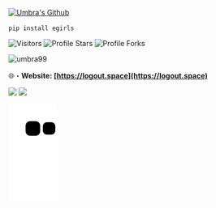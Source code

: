 <a href="https://logout.space" target="_blank"> <img src="https://cdn.discordapp.com/attachments/855072998796296212/970318045094510612/Umbra_Github.png" alt="Umbra's Github"/></a>
```sh-session
pip install egirls
```

<img src="https://komarev.com/ghpvc/?username=umbra999&label=Profile%20Views&color=008042&style=flat&label=Visitors" alt="Visitors"></a>
<img src="https://img.shields.io/badge/dynamic/json?&label=Total%20Stars&color=008042&style=flat&style=for-the-badge&query=%24.stars&url=https://api.github-star-counter.workers.dev/user/Umbra999" alt="Profile Stars"></a>
<img src="https://img.shields.io/badge/dynamic/json?&label=Total%20Forks&color=008042&style=flat&style=for-the-badge&query=%24.forks&url=https://api.github-star-counter.workers.dev/user/Umbra999" alt="Profile Forks"></a>

</a><img src="https://github-readme-stats.vercel.app/api/top-langs?username=umbra999&count_private=true&hide=procfile&theme=dark&border_color=000000&cache_seconds=1800&layout=compact&langs_count=10&custom_title=Most Used Coding Languages" alt="umbra99" /> </p>

🌐・**Website: [https://logout.space](https://logout.space)** 

<a href="https://logout.space" target="_blank"> <img src="https://discord.c99.nl/widget/theme-1/155552545782235137.png"/></a>
<a href="https://logout.space" target="_blank"> <img src="https://discord.c99.nl/widget/theme-1/99546079980187648.png"/></a>

<a href="https://logout.space" target="_blank"><img src="https://github.com/rafaballerini/rafaballerini/blob/output/github-contribution-grid-snake.svg" alt="sneke"></a>
